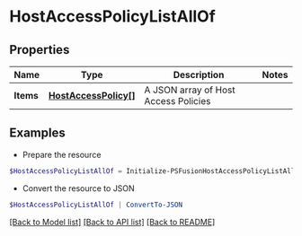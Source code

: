 # HostAccessPolicyListAllOf
## Properties

Name | Type | Description | Notes
------------ | ------------- | ------------- | -------------
**Items** | [**HostAccessPolicy[]**](HostAccessPolicy.md) | A JSON array of Host Access Policies | 

## Examples

- Prepare the resource
```powershell
$HostAccessPolicyListAllOf = Initialize-PSFusionHostAccessPolicyListAllOf  -Items null
```

- Convert the resource to JSON
```powershell
$HostAccessPolicyListAllOf | ConvertTo-JSON
```

[[Back to Model list]](../README.md#documentation-for-models) [[Back to API list]](../README.md#documentation-for-api-endpoints) [[Back to README]](../README.md)


